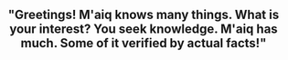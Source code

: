 <h2 align="center"> "Greetings! M'aiq knows many things. What is your interest? You seek knowledge. M'aiq has much. Some of it verified by actual facts!" </h2>


